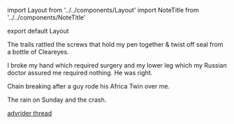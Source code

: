 import Layout from '../../components/Layout'
import NoteTitle from '../../components/NoteTitle'

export default Layout

<NoteTitle date="2017-11-12" title="2017 Pine Barrens 500" />

The trails rattled the screws that hold my pen together & twist off seal from a
bottle of Cleareyes.

I broke my hand which required surgery and my lower leg which my Russian doctor
assured me required nothing. He was right.

Chain breaking after a guy rode his Africa Twin over me.

The rain on Sunday and the crash.

[advrider thread](http://advrider.com/index.php?threads/2017-pine-barrens-500.1229118/)
